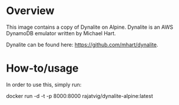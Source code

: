 # Overview

This image contains a copy of Dynalite on Alpine.
Dynalite is an AWS DynamoDB emulator written by Michael Hart.

Dynalite can be found here: https://github.com/mhart/dynalite.

# How-to/usage

In order to use this, simply run:

docker run -d -t -p 8000:8000 rajatvig/dynalite-alpine:latest
